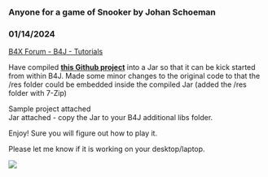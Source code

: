 ### Anyone for a game of Snooker by Johan Schoeman
### 01/14/2024
[B4X Forum - B4J - Tutorials](https://www.b4x.com/android/forum/threads/158626/)

Have compiled [**this Github project**](https://github.com/luismsp/LPOO-FEUP/tree/master) into a Jar so that it can be kick started from within B4J. Made some minor changes to the original code to that the /res folder could be embedded inside the compiled Jar (added the /res folder with 7-Zip)  
  
Sample project attached  
Jar attached - copy the Jar to your B4J additional libs folder.  
  
Enjoy! Sure you will figure out how to play it.  
  
Please let me know if it is working on your desktop/laptop.  
  
![](https://www.b4x.com/android/forum/attachments/149664)